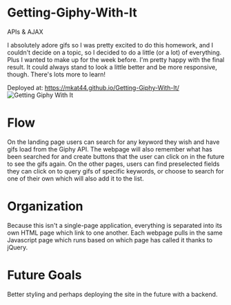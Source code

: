 # Getting-Giphy-With-It
APIs &amp; AJAX

I absolutely adore gifs so I was pretty excited to do this homework, and I couldn't decide on a topic, so I decided to do a little (or a lot) of everything. Plus I wanted to make up for the week before. I'm pretty happy with the final result. It could always stand to look a little better and be more responsive, though. There's lots more to learn!

Deployed at: https://mkat44.github.io/Getting-Giphy-With-It/
<img src="https://i.imgur.com/m3BvWQO.png" alt="Getting Giphy With It">

# Flow
On the landing page users can search for any keyword they wish and have gifs load from the Giphy API. The webpage will also remember what has been searched for and create buttons that the user can click on in the future to see the gifs again. On the other pages, users can find preselected fields they can click on to query gifs of specific keywords, or choose to search for one of their own which will also add it to the list. 

# Organization
Because this isn't a single-page application, everything is separated into its own HTML page which link to one another. Each webpage pulls in the same Javascript page which runs based on which page has called it thanks to jQuery.

# Future Goals
Better styling and perhaps deploying the site in the future with a backend. 
